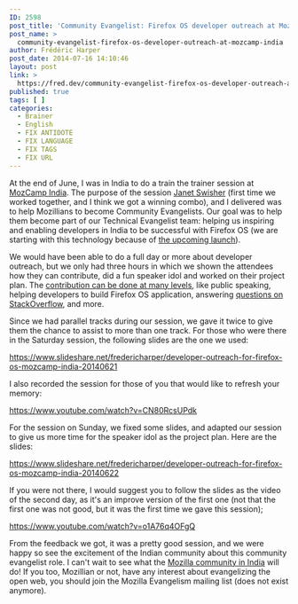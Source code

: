 ```yaml
---
ID: 2598
post_title: 'Community Evangelist: Firefox OS developer outreach at MozCamp India'
post_name: >
  community-evangelist-firefox-os-developer-outreach-at-mozcamp-india
author: Frédéric Harper
post_date: 2014-07-16 14:10:46
layout: post
link: >
  https://fred.dev/community-evangelist-firefox-os-developer-outreach-at-mozcamp-india/
published: true
tags: [ ]
categories:
  - Brainer
  - English
  - FIX ANTIDOTE
  - FIX LANGUAGE
  - FIX TAGS
  - FIX URL
---
```

At the end of June, I was in India to do a train the trainer session at <a title="MozCamp India 2014 Wiki" href="https://wiki.mozilla.org/MozCamps_2014">MozCamp India</a>. The purpose of the session <a title="Janet Swisher Twitter account" href="https://twitter.com/jmswisher">Janet Swisher</a> (first time we worked together, and I think we got a winning combo), and I delivered was to help Mozillians to become Community Evangelists. Our goal was to help them become part of our Technical Evangelist team: helping us inspiring and enabling developers in India to be successful with Firefox OS (we are starting with this technology because of <a title="Firefox OS ecosystem continues expansion and redefines the entry-level smartphone" href="https://blog.mozilla.org/blog/2014/06/10/firefox-os-ecosystem-continues-expansion-and-redefines-the-entry-level-smartphone/">the upcoming launch</a>).

We would have been able to do a full day or more about developer outreach, but we only had three hours in which we shown the attendees how they can contribute, did a fun speaker idol and worked on their project plan. The <a title="Get involved in Community Evangelism" href="https://wiki.mozilla.org/Engagement/Developer_Engagement/Technical_Evangelism/Get_Involved">contribution can be done at many levels</a>, like public speaking, helping developers to build Firefox OS application, answering <a title="Firefox OS tag on StackOverflow" href="https://stackoverflow.com/questions/tagged/firefox-os?sort=newest">questions on StackOverflow</a>, and more.

Since we had parallel tracks during our session, we gave it twice to give them the chance to assist to more than one track. For those who were there in the Saturday session, the following slides are the one we used:

https://www.slideshare.net/fredericharper/developer-outreach-for-firefox-os-mozcamp-india-20140621

I also recorded the session for those of you that would like to refresh your memory:

https://www.youtube.com/watch?v=CN80RcsUPdk

For the session on Sunday, we fixed some slides, and adapted our session to give us more time for the speaker idol as the project plan. Here are the slides:
<div class="embed rich SlideShare">

https://www.slideshare.net/fredericharper/developer-outreach-for-firefox-os-mozcamp-india-20140622

If you were not there, I would suggest you to follow the slides as the video of the second day, as it's an improve version of the first one (not that the first one was not good, but it was the first time we gave this session);

https://www.youtube.com/watch?v=o1A76q4OFgQ

From the feedback we got, it was a pretty good session, and we were happy so see the excitement of the Indian community about this community evangelist role. I can't wait to see what the <a title="Mozilla India" href="https://mozillaindia.org/">Mozilla community in India</a> will do! If you too, Mozillian or not, have any interest about evangelizing the open web, you should join the Mozilla Evangelism mailing list (does not exist anymore).

</div>